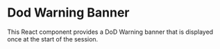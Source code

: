 # Dod Warning Banner

This React component provides a DoD Warning banner that is displayed once at the start of the session.
